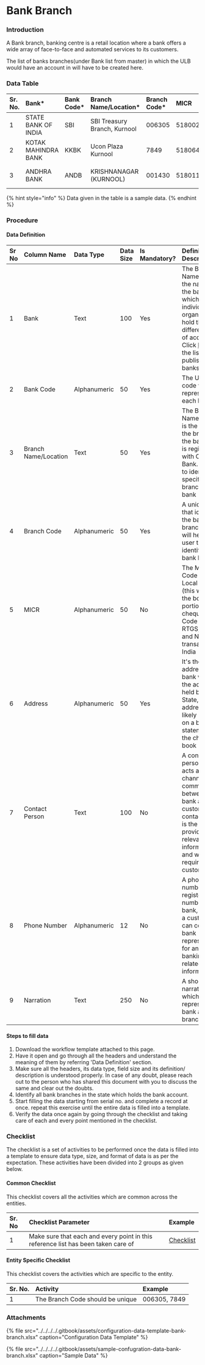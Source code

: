 # Bank Branch

### Introduction

A Bank branch, banking centre is a retail location where a bank offers a wide array of face-to-face and automated services to its customers.

The list of banks branches\(under Bank list from master\) in which the ULB would have an account in will have to be created here.

### Data Table

| Sr. No. | Bank\* | Bank Code\* | Branch Name/Location\* | Branch Code\* | MICR | Address\* | Contact Person | Phone Number | Narration |
| :--- | :--- | :--- | :--- | :--- | :--- | :--- | :--- | :--- | :--- |
| 1 | STATE BANK OF INDIA | SBI | SBI Treasury Branch, Kurnool | 006305 | 518002007 | COLLECTOR COMPLEX DISTT KURNOOL ANDHRA PRADESH | Branch Manager | 0408743462 | Operating Current Accounts |
| 2 | KOTAK MAHINDRA BANK | KKBK | Ucon Plaza Kurnool | 7849 | 518064002 | Ucon Plaza, Park Road Kurnool | Branch Manager | 0812756943 | Nationalized Bank |
| 3 | ANDHRA BANK | ANDB | KRISHNANAGAR \(KURNOOL\) | 001430 | 518011010 | 80/112 Aabbas Nagarabbasnagar,Kurnool 518002 | Branch Manager | 022-2261759 | Nationalized Bank |

{% hint style="info" %}
Data given in the table is a sample data.
{% endhint %}

### Procedure

#### Data Definition

| Sr No | Column Name | Data Type | Data Size | Is Mandatory? | Definition/ Description |
| :--- | :--- | :--- | :--- | :--- | :--- |
| 1 | Bank | Text | 100 | Yes | The Bank Name defines the name of the bank in which the individual or an organization hold the different type of accounts. Click [here](https://m.rbi.org.in/scripts/bs_viewcontent.aspx?Id=3657) for the list of RBI published banks |
| 2 | Bank Code | Alphanumeric | 50 | Yes | The Unique code which represents each bank |
| 3 | Branch Name/Location | Text | 50 | Yes | The Branch Name/Location is the name of the branch of the bank which is registered with Central Bank. It helps to identify any specific branch of the bank |
| 4 | Branch Code | Alphanumeric | 50 | Yes | A unique code that identifies the bank branch, this will help the user to easily identify the bank branch |
| 5 | MICR | Alphanumeric | 50 | No | The MICR Code is used in Local clearing \(this will be in the bottom portion of the cheque\). IFSC Code used for RTGS, IMPS and NEFT transactions in India |
| 6 | Address | Alphanumeric | 50 | Yes | It's the address of the bank where the account is held by the State, the address is likely printed on a bank statement or in the cheque book |
| 7 | Contact Person | Text | 100 | No | A contact person who acts as a channel of communication between the bank and the customer, a contact person is the one who provides relevant information as and when required by the customer |
| 8 | Phone Number | Alphanumeric | 12 | No | A phone number is the registered number of the bank, wherein a customer can contact a bank representative for any kind of banking-related information |
| 9 | Narration | Text | 250 | No | A short narration which represents the bank and branch |

#### Steps to fill data

1. Download the workflow template attached to this page.
2. Have it open and go through all the headers and understand the meaning of them by referring 'Data Definition' section.
3. Make sure all the headers, its data type, field size and its definition/ description is understood properly. In case of any doubt, please reach out to the person who has shared this document with you to discuss the same and clear out the doubts.
4. Identify all bank branches in the state which holds the bank account.
5. Start filling the data starting from serial no. and complete a record at once. repeat this exercise until the entire data is filled into a template.
6. Verify the data once again by going through the checklist and taking care of each and every point mentioned in the checklist.

### Checklist

The checklist is a set of activities to be performed once the data is filled into a template to ensure data type, size, and format of data is as per the expectation. These activities have been divided into 2 groups as given below.

#### Common Checklist

This checklist covers all the activities which are common across the entities.

| Sr. No | Checklist Parameter | Example |
| :--- | :--- | :--- |
| 1 | Make sure that each and every point in this reference list has been taken care of | [Checklist](../common-config/checklist.md) |

#### Entity Specific Checklist

This checklist covers the activities which are specific to the entity.

| Sr. No. | Activity | Example |
| :--- | :--- | :--- |
| 1 | The Branch Code should be unique | 006305, 7849 |

### Attachments

{% file src="../../../../.gitbook/assets/configuration-data-template-bank-branch.xlsx" caption="Configuration Data Template" %}

{% file src="../../../../.gitbook/assets/sample-confugration-data-bank-branch.xlsx" caption="Sample Data" %}



